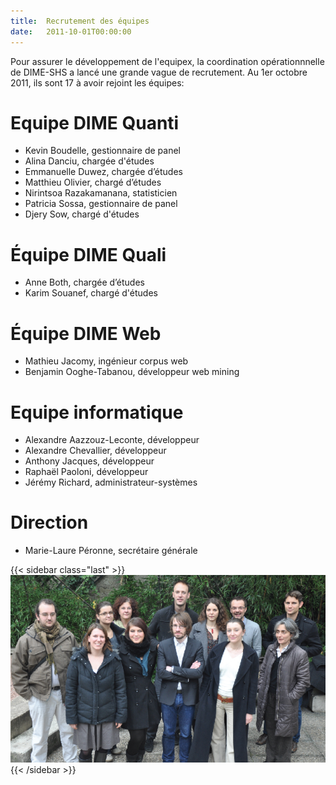 ```yaml
---
title:  Recrutement des équipes
date:   2011-10-01T00:00:00
---
```


Pour assurer le développement de l'equipex, la coordination opérationnnelle de DIME-SHS a lancé une grande vague de recrutement.
Au 1er octobre 2011, ils sont 17 à avoir rejoint les équipes:

# Equipe DIME Quanti
- Kevin Boudelle, gestionnaire de panel
- Alina Danciu, chargée d'études
- Emmanuelle Duwez, chargée d’études
- Matthieu Olivier, chargé d’études
- Nirintsoa Razakamanana, statisticien
- Patricia Sossa, gestionnaire de panel
- Djery Sow, chargé d'études

# Équipe DIME Quali
- Anne Both, chargée d’études
- Karim Souanef, chargé d'études

# Équipe DIME Web
- Mathieu Jacomy, ingénieur corpus web
- Benjamin Ooghe-Tabanou, développeur web mining

# Equipe informatique
- Alexandre Aazzouz-Leconte, développeur
- Alexandre Chevallier, développeur
- Anthony Jacques, développeur
- Raphaël Paoloni, développeur
- Jérémy Richard, administrateur-systèmes

# Direction
- Marie-Laure Péronne, secrétaire générale

{{< sidebar class="last" >}}
![Equipe DIME-SHS](static/img/actualites/equipe-01.jpg)
{{< /sidebar >}}
